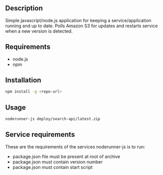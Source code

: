 ## Description
Simple javascript/node.js application for keeping a service/application running and up to date. Polls Amazon S3 for updates and restarts service when a new version is detected. 

## Requirements
* node.js
* npm

## Installation
```sh
npm install -g <repo-url>
```

## Usage
```sh
noderunner-js deploy/search-api/latest.zip
```

## Service requirements
These are the requirements of the services noderunner-js is to run:
* package.json file must be present at root of archive
* package.json must contain version number
* package.json must contain start script
